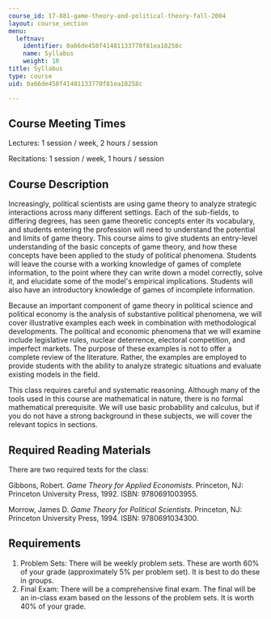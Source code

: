 ```yaml
---
course_id: 17-881-game-theory-and-political-theory-fall-2004
layout: course_section
menu:
  leftnav:
    identifier: 0a66de458f41481133770f81ea18258c
    name: Syllabus
    weight: 10
title: Syllabus
type: course
uid: 0a66de458f41481133770f81ea18258c

---
```


Course Meeting Times
--------------------

Lectures: 1 session / week, 2 hours / session

Recitations: 1 session / week, 1 hours / session

Course Description
------------------

Increasingly, political scientists are using game theory to analyze strategic interactions across many different settings. Each of the sub-fields, to differing degrees, has seen game theoretic concepts enter its vocabulary, and students entering the profession will need to understand the potential and limits of game theory. This course aims to give students an entry-level understanding of the basic concepts of game theory, and how these concepts have been applied to the study of political phenomena. Students will leave the course with a working knowledge of games of complete information, to the point where they can write down a model correctly, solve it, and elucidate some of the model's empirical implications. Students will also have an introductory knowledge of games of incomplete information.

Because an important component of game theory in political science and political economy is the analysis of substantive political phenomena, we will cover illustrative examples each week in combination with methodological developments. The political and economic phenomena that we will examine include legislative rules, nuclear deterrence, electoral competition, and imperfect markets. The purpose of these examples is not to offer a complete review of the literature. Rather, the examples are employed to provide students with the ability to analyze strategic situations and evaluate existing models in the field.

This class requires careful and systematic reasoning. Although many of the tools used in this course are mathematical in nature, there is no formal mathematical prerequisite. We will use basic probability and calculus, but if you do not have a strong background in these subjects, we will cover the relevant topics in sections.

Required Reading Materials
--------------------------

There are two required texts for the class:

Gibbons, Robert. _Game Theory for Applied Economists_. Princeton, NJ: Princeton University Press, 1992. ISBN: 9780691003955.

Morrow, James D. _Game Theory for Political Scientists_. Princeton, NJ: Princeton University Press, 1994. ISBN: 9780691034300.

Requirements
------------

1.  Problem Sets: There will be weekly problem sets. These are worth 60% of your grade (approximately 5% per problem set). It is best to do these in groups.
2.  Final Exam: There will be a comprehensive final exam. The final will be an in-class exam based on the lessons of the problem sets. It is worth 40% of your grade.